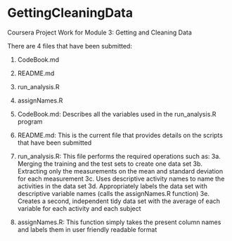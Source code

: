 GettingCleaningData
===================

Coursera Project Work for Module 3: Getting and Cleaning Data

There are 4 files that have been submitted:
1. CodeBook.md
2. README.md
3. run_analysis.R
4. assignNames.R

1. CodeBook.md: Describes all the variables used in the run_analysis.R program
2. README.md: This is the current file that provides details on the scripts that have been submitted
3. run_analysis.R: This file performs the required operations such as:
    3a. Merging the training and the test sets to create one data set
    3b. Extracting only the measurements on the mean and standard deviation for each measurement
    3c. Uses descriptive activity names to name the activities in the data set
    3d. Appropriately labels the data set with descriptive variable names (calls the assignNames.R function)
    3e. Creates a second, independent tidy data set with the average of each variable for each activity and each subject
4. assignNames.R: This function simply takes the present column names and labels them in user friendly readable format
